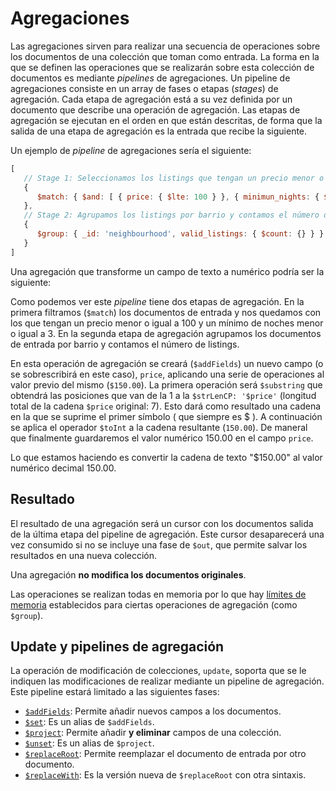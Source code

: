 # Agregaciones

Las agregaciones sirven para realizar una secuencia de operaciones sobre los documentos de una colección que toman como entrada. La forma en la que se definen las operaciones que se realizarán sobre esta colección de documentos es mediante *pipelines* de agregaciones. Un pipeline de agregaciones consiste en un array de fases o etapas (*stages*) de agregación. Cada etapa de agregación está a su vez definida por un documento que describe una operación de agregación. Las etapas de agregación se ejecutan en el orden en que están descritas, de forma que la salida de una etapa de agregación es la entrada que recibe la siguiente.

Un ejemplo de *pipeline* de agregaciones sería el siguiente:

```javascript
[
   // Stage 1: Seleccionamos los listings que tengan un precio menor o igual a 100 y un mínimo de noches menor o igual a 3.
   {
      $match: { $and: [ { price: { $lte: 100 } }, { minimun_nights: { $lte: 3 } } ] }
   },
   // Stage 2: Agrupamos los listings por barrio y contamos el número de listings válidos.
   {
      $group: { _id: 'neighbourhood', valid_listings: { $count: {} } }
   }
]
```

Una agregación que transforme un campo de texto a numérico podría ser la siguiente:

Como podemos ver este *pipeline* tiene dos etapas de agregación. En la primera filtramos (`$match`) los documentos de entrada y nos quedamos con los que tengan un precio menor o igual a 100 y un mínimo de noches menor o igual a 3. En la segunda etapa de agregación agrupamos los documentos de entrada por barrio y contamos el número de listings.

En esta operación de agregación se creará (`$addFields`) un nuevo campo (o se sobrescribirá en este caso), `price`, aplicando una serie de operaciones al valor previo del mismo (`$150.00`). La primera operación será `$substring` que obtendrá las posiciones que van de la 1 a la `$strLenCP: '$price'` (longitud total de la cadena `$price` original: 7). Esto dará como resultado una cadena en la que se suprime el primer símbolo ( que siempre es $ ). A continuación se aplica el operador `$toInt` a la cadena resultante (`150.00`). De maneral que finalmente guardaremos el valor numérico 150.00 en el campo `price`.

Lo que estamos haciendo es convertir la cadena de texto "$150.00" al valor numérico decimal 150.00.

## Resultado

El resultado de una agregación será un cursor con los documentos salida de la última etapa del pipeline de agregación. Este cursor desaparecerá una vez consumido si no se incluye una fase de `$out`, que permite salvar los resultados en una nueva colección.

Una agregación **no modifica los documentos originales**.

Las operaciones se realizan todas en memoria por lo que hay [límites de memoria](https://www.mongodb.com/docs/manual/core/aggregation-pipeline-limits/) establecidos para ciertas operaciones de agregación (como `$group`).

## Update y pipelines de agregación

La operación de modificación de colecciones, `update`, soporta que se le indiquen las modificaciones de realizar mediante un pipeline de agregación. Este pipeline estará limitado a las siguientes fases:

* [`$addFields`](https://www.mongodb.com/docs/manual/reference/operator/aggregation/addFields/#mongodb-pipeline-pipe.-addFields): Permite añadir nuevos campos a los documentos.
* [`$set`](https://www.mongodb.com/docs/manual/reference/operator/aggregation/set/#mongodb-pipeline-pipe.-set): Es un alias de `$addFields`.
* [`$project`](https://www.mongodb.com/docs/manual/reference/operator/aggregation/project/#mongodb-pipeline-pipe.-project): Permite añadir **y eliminar** campos de una colección.
* [`$unset`](https://www.mongodb.com/docs/manual/reference/operator/aggregation/unset/#mongodb-pipeline-pipe.-unset): Es un alias de `$project`.
* [`$replaceRoot`](https://www.mongodb.com/docs/manual/reference/operator/aggregation/replaceRoot/#mongodb-pipeline-pipe.-replaceRoot): Permite reemplazar el documento de entrada por otro documento.
* [`$replaceWith`](https://www.mongodb.com/docs/manual/reference/operator/aggregation/replaceWith/#mongodb-pipeline-pipe.-replaceWith): Es la versión nueva de `$replaceRoot` con otra sintaxis.
